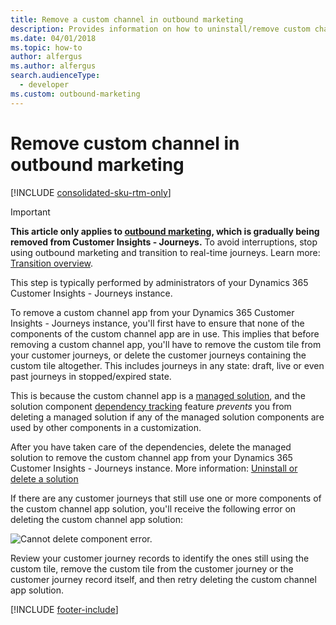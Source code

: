 ```yaml
---
title: Remove a custom channel in outbound marketing
description: Provides information on how to uninstall/remove custom channel from your outbound marketing instance.
ms.date: 04/01/2018
ms.topic: how-to
author: alfergus
ms.author: alfergus
search.audienceType: 
  - developer
ms.custom: outbound-marketing
---
```


# Remove custom channel in outbound marketing

[!INCLUDE [consolidated-sku-rtm-only](.././includes/consolidated-sku-rtm-only.md)]

> [!IMPORTANT]
> **This article only applies to [outbound marketing](../user-guide.md), which is gradually being removed from Customer Insights - Journeys.** To avoid interruptions, stop using outbound marketing and transition to real-time journeys. Learn more: [Transition overview](../transition-overview.md).

This step is typically performed by administrators of your Dynamics 365 Customer Insights - Journeys instance.

To remove a custom channel app from your Dynamics 365 Customer Insights - Journeys instance, you'll first have to ensure that none of the components of the custom channel app are in use. This implies that before removing a custom channel app, you'll have to remove the custom tile from your customer journeys, or delete the customer journeys containing the custom tile altogether. This includes journeys in any state: draft, live or even past journeys in stopped/expired state. 

This is because the custom channel app is a [managed solution](/powerapps/developer/common-data-service/introduction-solutions#managed-and-unmanaged-solutions), and the solution component [dependency tracking](/powerapps/developer/common-data-service/dependency-tracking-solution-components) feature *prevents* you from deleting a managed solution if any of the managed solution components are used by other components in a customization.

After you have taken care of the dependencies, delete the managed solution to remove the custom channel app from your Dynamics 365 Customer Insights - Journeys instance. More information: [Uninstall or delete a solution](/powerapps/developer/common-data-service/uninstall-delete-solution)

If there are any customer journeys that still use one or more components of the custom channel app solution, you'll receive the following error on deleting the custom channel app solution:

![Cannot delete component error.](../media/error-delete-solution.png "Cannot delete component error")

Review your customer journey records to identify the ones still using the custom tile, remove the custom tile from the customer journey or the customer journey record itself, and then retry deleting the custom channel app solution.

[!INCLUDE [footer-include](.././includes/footer-banner.md)]
